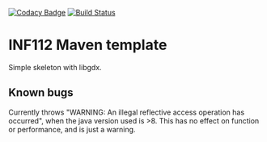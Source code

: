 [![Codacy Badge](https://api.codacy.com/project/badge/Grade/799bcad926c04c4f91c35ab2bc034c18)](https://www.codacy.com/gh/inf112-v20/Todo?utm_source=github.com&amp;utm_medium=referral&amp;utm_content=inf112-v20/Todo&amp;utm_campaign=Badge_Grade) [![Build Status](https://travis-ci.com/inf112-v20/Todo.svg?branch=master)](https://travis-ci.com/inf112-v20/Todo)

# INF112 Maven template 
Simple skeleton with libgdx. 


## Known bugs
Currently throws "WARNING: An illegal reflective access operation has occurred", 
when the java version used is >8. This has no effect on function or performance, and is just a warning.


